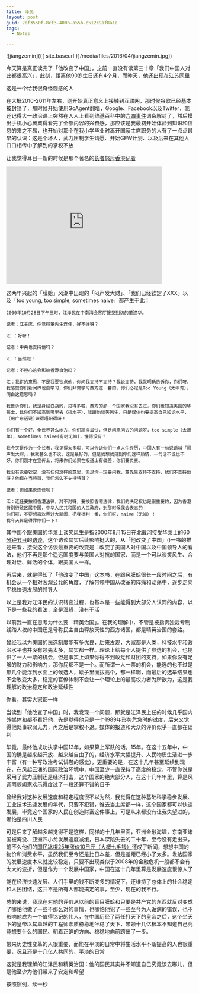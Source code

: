 ```yaml
---
title: 泽民
layout: post
guid: 2ef3550f-8cf3-400b-a55b-c512c9af8a1e
tags:
  - Notes

---
```


![jiangzemin]({{ site.baseurl }}/media/files/2016/04/jiangzemin.jpg])

今天算是真正读完了「他改变了中国」，之前一直没有读第三十章「我们中国人对此都很高兴」，此刻，距离他90岁生日还有4个月，而昨天，他还[出现在江苏同里](http://china.dwnews.com/news/2016-04-21/59733894.html)

这是一个给我很奇怪观感的人

在大概2010-2011年左右，刚开始真正意义上接触到互联网，那时候谷歌已经基本被封锁了，那时候开始使用GoAgent翻墙，Google、Facebook以及Twitter，我还记得大一政治课上突然在人人上看到维基百科中的[六四事件](https://zh.wikipedia.org/wiki/%E5%85%AD%E5%9B%9B%E4%BA%8B%E4%BB%B6)词条解封了，然后摸出手机小心翼翼得看完了全部内容的兴奋感，那应该是我最初开始体验到知识和信息的来之不易，也开始对那个在我小学毕业时离开国家主席职务的人有了一点点最早的认识：这是个坏人，武力压制学生请愿、开始GFW计划[](https://zh.wikipedia.org/wiki/%E9%98%B2%E7%81%AB%E9%95%BF%E5%9F%8E)、以及后来在其他人口口相传中了解到的掌权不放

让我觉得耳目一新的时候是那个著名的[长者怒斥香港记者](https://www.youtube.com/watch?v=JV2zKwsfvAg)

<iframe width="420" height="315" src="https://www.youtube.com/embed/JV2zKwsfvAg" frameborder="0" allowfullscreen></iframe>

这两年兴起的「膜蛤」风潮中出现的「闷声发大财」、「我们已经钦定了XXX」以及「too young, too simple, sometimes naive」都产生于此：

    2000年10月28日下午三时，江泽民在中南海会客厅接见到访的董建华。

    记者：江主席，你觉得董先生连任，好不好呀？

    江 ：好呀！

    记者：中央也支持他吗？ 

    江 ：当然啦！

    记者：不担心这会影响香港自治吗？

    江：我讲的意思，不是我要钦点他，你问我支持不支持？我说支持，我就明确告诉你，你们­呀，我感觉你们新闻界也要学习，你们非常学习西方这一套的，你们必定是Too Young（太年青），明白这意思吗？

    我告诉你们，我是身经白战的，见得多啦，西方的那一个国家我没有去过，你们也知道美国­的华莱士，比你们不知高到哪里去（指水平），我跟他谈笑风生，只是媒体也要提高自己知­识水平，（用广东话说)识得唔识得呀！

    你们有一个好，全世界甚么地方，你们跑得最快，但是问来问去的问题呀，too simple（太简单），sometimes naive(有时无知)，懂得没有？

    我今天是作为一个长者，我见得太多啦，可以告诉你们一点人生经历，中国人有一句说话叫­「闷声发大财」，我就甚么也不说，这是最好的，但是我想我见到你们这样热情，一句话不­说也不好，你们刚才在宣传上，将来你们如果在报道上有偏差，你们要负责。

    我没有说要钦定，没有任何这样的意思，但是你一定要问我，董先生支持不支持，我们不支­持他呀？他现在当特首，我们怎么不支持特首？

    记者：但如果说连任呢？ 

    江：连任要按照香港法律，对不对呀，要按照香港法律，我们的决定权也是很重要的，因为­香港特别行政区属中国，中华人民共和国的人民政府，到那时候我会表态的！ 
    你们呀，不要想喜欢弄过大新闻，把我批判一番，你们呀，naive（无知）！ 
    我今天算是得罪你们一下！

其中那个[跟美国的华莱士谈笑风生](https://www.youtube.com/watch?v=ez7jYxFrRII)是指2000年8月15日在北戴河接受华莱士的[60分钟节目](https://zh.wikipedia.org/wiki/60%E5%88%86%E9%90%98)的[访谈](https://www.youtube.com/watch?v=p4lVvVcraHM)，这个访谈其实后续影响挺大的，从「他改变了中国」()一书的描述来看，接受这个访谈最重要的改变是：改变了美国人对中国以及中国领导人的看法，他们不再是那个遥远国度要与美国人对抗的国家、而是一个可以谈笑风生、合理对话、鲜活的个体，跟美国人一样。

再后来，就是得知了「他改变了中国」这本书，在跟风膜蛤很长一段时间之后，有机会从一个相对客观公允的角度，了解带领中国从改革的阵痛和动荡中，逐步走向平稳快速发展的领导人

以上是我对江泽民的认识转变过程，也基本是一些能得到大部分人认同的内容，以下是一些我的看法，全是湿货，没有干活

以前我一直在思考为什么要「精英治国」。在我的理解中，不管是被指责独裁专制践踏人权的中国还是号称民主自由释放天性的西方诸国，都是精英治国的套路。

曾经我以为美国的民选制度能有多优良，后来发现，大家都是人类，科技水平和政治水平也并没有领先太多，其实都一样。理论上给每个人提供了参选的机会，也提供了一人一票的机会，但是事实上如果你得不到政党和财团的支持，如果你没有足够的财力和影响力，那你屁都不是一个。而所谓一人一票的机会，能选的也不过是那几个能浮到水面上的候选人，矮子里面拔高个，都一样啊，而最后的选举结果也不会改变太多，稳定的官僚体制不会让一个理论上的最高权力者为所欲为，这是我理解的政治稳定和政治延续性

你看，其实大家都一样

当读到「他改变了中国」时，我发现一个问题，那就是江泽民上任的时候几乎国内外媒体和都不看好他，先是觉得他只是一个1989年形势危急时的过度，后来又觉得他处事软弱无力，再之后是掌权不退。媒体的报道和大众的评价似乎一直都在误判

毕竟，最终他成功执掌中国13年，如果算上军队的话，15年。在这十五年中，中国的确是越来越开放、越来越自由了的，经济水平大幅提升、人民物质生活进一步丰富（有一种写政治考试试卷的感觉），更重要的是，在这十几年甚至延续到现在，在风起云涌的国际政治环境中，中国至少一直保持了高度的稳定，不管你说是采用了武力压制还是经济打击，这个国家的绝大部分人，在这十几年年里，算是风调雨顺阖家欢乐得度过了一段还算不错的日子

曾经我对这种发展速度和稳定程度很不以为然，我觉得在这种基础科学稳步发展、工业技术迅速发展的年代，只要不犯错，谁去当主席都一样，这个国家都可以快速发展，毕竟这个国家的人民在创造财富这件事上，可是从来都没有让我失望过的，哪怕是四川人民

可是后来了解越多越觉得不是这样，同样的十几年里面，亚洲金融海啸，东南亚诸国被淹没、亚洲四小龙发展速度减缓，日本深陷失去的二十年，至今没有走出来，前不久他们的[国民冰棍25年涨价10日元（大概七毛钱）](https://www.zhihu.com/question/42053237)还成了新闻，想想中国的物价和消费水平，虽然我们至今还是比日本差，但是差距已经小了太多。发达国家的发展速度本来就比较稳定，只要不出现类似于2008年的金融危机一般都不会有太大的波折，但是作为一个发展中国家，中国在这十几年里算是发展速度很惊人了

能在经济快速发展、人们手里的钱不断变多的情况下，还维持了总体上的社会稳定和人民团结，这并不是所有人都能搞定的事，至少，现在的我不行。

总的来说，我现在对他的评价从以前的盲目膜蛤和只要是共产党的东西就反对变成了哪怕他做了一些不那么对的事情，也哪怕他犯了一些至今为人诟病的错误，也不影响他成为一个值得铭记的伟人，在中国历经了两任打天下的皇帝之后，这个坐天下的皇帝以其卓越的工程师素质稳稳地坐稳了天下，带领十几亿根本不知道自己究竟想要什么的国民、朝着正确的方向、稳稳地向前跨出了一步。

带来历史性变革的人很重要，而能在平淡的日常中将生活水平不断提高的人也很重要，况且还是十几亿人共同的、平淡的日常

这就是我理解的江泽民和精英治国：他的国民其实并不知道自己究竟该去哪儿，但是他至少为他们带来了安定和希望

按照惯例，续一秒